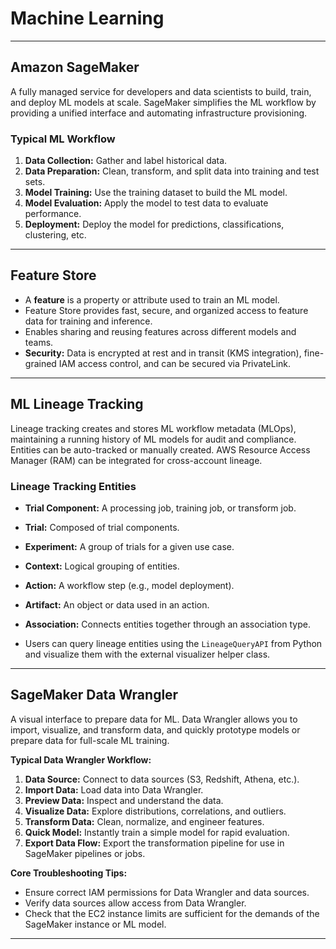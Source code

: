 # Machine Learning

---

## Amazon SageMaker

A fully managed service for developers and data scientists to build, train, and deploy ML models at scale. SageMaker simplifies the ML workflow by providing a unified interface and automating infrastructure provisioning.

### Typical ML Workflow

1. **Data Collection:** Gather and label historical data.
2. **Data Preparation:** Clean, transform, and split data into training and test sets.
3. **Model Training:** Use the training dataset to build the ML model.
4. **Model Evaluation:** Apply the model to test data to evaluate performance.
5. **Deployment:** Deploy the model for predictions, classifications, clustering, etc.

---

## Feature Store

- A **feature** is a property or attribute used to train an ML model.
- Feature Store provides fast, secure, and organized access to feature data for training and inference.
- Enables sharing and reusing features across different models and teams.
- **Security:** Data is encrypted at rest and in transit (KMS integration), fine-grained IAM access control, and can be secured via PrivateLink.

---

## ML Lineage Tracking

Lineage tracking creates and stores ML workflow metadata (MLOps), maintaining a running history of ML models for audit and compliance. Entities can be auto-tracked or manually created. AWS Resource Access Manager (RAM) can be integrated for cross-account lineage.

### Lineage Tracking Entities

- **Trial Component:** A processing job, training job, or transform job.
- **Trial:** Composed of trial components.
- **Experiment:** A group of trials for a given use case.
- **Context:** Logical grouping of entities.
- **Action:** A workflow step (e.g., model deployment).
- **Artifact:** An object or data used in an action.
- **Association:** Connects entities together through an association type.

- Users can query lineage entities using the `LineageQueryAPI` from Python and visualize them with the external visualizer helper class.

---

## SageMaker Data Wrangler

A visual interface to prepare data for ML. Data Wrangler allows you to import, visualize, and transform data, and quickly prototype models or prepare data for full-scale ML training.

**Typical Data Wrangler Workflow:**

1. **Data Source:** Connect to data sources (S3, Redshift, Athena, etc.).
2. **Import Data:** Load data into Data Wrangler.
3. **Preview Data:** Inspect and understand the data.
4. **Visualize Data:** Explore distributions, correlations, and outliers.
5. **Transform Data:** Clean, normalize, and engineer features.
6. **Quick Model:** Instantly train a simple model for rapid evaluation.
7. **Export Data Flow:** Export the transformation pipeline for use in SageMaker pipelines or jobs.

**Core Troubleshooting Tips:**

- Ensure correct IAM permissions for Data Wrangler and data sources.
- Verify data sources allow access from Data Wrangler.
- Check that the EC2 instance limits are sufficient for the demands of the SageMaker instance or ML model.

---